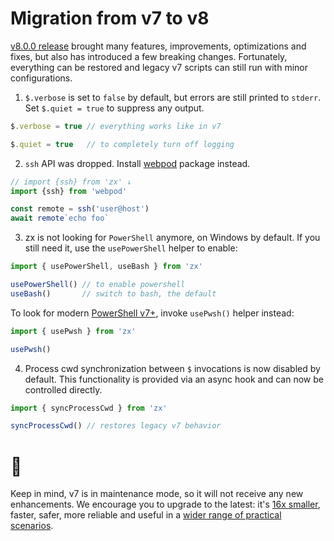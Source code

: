 # Migration from v7 to v8

[v8.0.0 release](https://github.com/google/zx/releases/tag/8.0.0) brought many features, improvements, optimizations and fixes, but also has introduced a few breaking changes. Fortunately, everything can be restored and legacy v7 scripts can still run with minor configurations.

1. `$.verbose` is set to `false` by default, but errors are still printed to `stderr`. Set `$.quiet = true` to suppress any output.
```js
$.verbose = true // everything works like in v7

$.quiet = true   // to completely turn off logging
```

2. `ssh` API was dropped. Install [webpod](https://github.com/webpod/webpod) package instead.
```js
// import {ssh} from 'zx' ↓
import {ssh} from 'webpod'

const remote = ssh('user@host')
await remote`echo foo`
```

3. zx is not looking for `PowerShell` anymore, on Windows by default. If you still need it, use the `usePowerShell` helper to enable:

```js
import { usePowerShell, useBash } from 'zx'

usePowerShell() // to enable powershell
useBash()       // switch to bash, the default
```

To look for modern [PowerShell v7+](https://github.com/google/zx/pull/790), invoke `usePwsh()` helper instead:

```js
import { usePwsh } from 'zx'

usePwsh()
```

4. Process cwd synchronization between `$` invocations is now disabled by default. This functionality is provided via an async hook and can now be controlled directly.

```js
import { syncProcessCwd } from 'zx'

syncProcessCwd() // restores legacy v7 behavior
```

# 🚀
Keep in mind, v7 is in maintenance mode, so it will not receive any new enhancements. We encourage you to upgrade to the latest: it's [16x smaller](https://dev.to/antongolub/how-and-why-do-we-bundle-zx-1ca6), faster, safer, more reliable and useful in a [wider range of practical scenarios](https://github.com/google/zx/releases).
